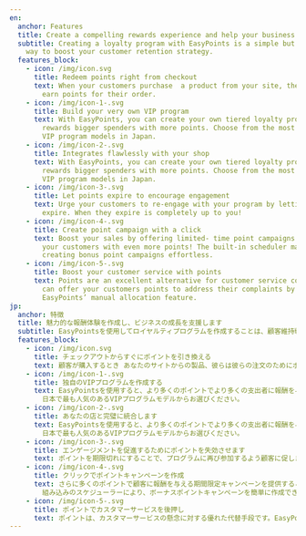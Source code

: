 ```yaml
---
en:
  anchor: Features
  title: Create a compelling rewards experience and help your business grow
  subtitle: Creating a loyalty program with EasyPoints is a simple but effective
    way to boost your customer retention strategy.
  features_block:
    - icon: /img/icon.svg
      title: Redeem points right from checkout
      text: When your customers purchase  a product from your site, they’ll be able to
        earn points for their order.
    - icon: /img/icon-1-.svg
      title: Build your very own VIP program
      text: With EasyPoints, you can create your own tiered loyalty program that
        rewards bigger spenders with more points. Choose from the most popular
        VIP program models in Japan.
    - icon: /img/icon-2-.svg
      title: Integrates flawlessly with your shop
      text: With EasyPoints, you can create your own tiered loyalty program that
        rewards bigger spenders with more points. Choose from the most popular
        VIP program models in Japan.
    - icon: /img/icon-3-.svg
      title: Let points expire to encourage engagement
      text: Urge your customers to re-engage with your program by letting points
        expire. When they expire is completely up to you!
    - icon: /img/icon-4-.svg
      title: Create point campaign with a click
      text: Boost your sales by offering limited- time point campaigns that reward
        your customers with even more points! The built-in scheduler makes
        creating bonus point campaigns effortless.
    - icon: /img/icon-5-.svg
      title: Boost your customer service with points
      text: Points are an excellent alternative for customer service concerns — you
        can offer your customers points to address their complaints by using
        EasyPoints’ manual allocation feature.
jp:
  anchor: 特徴
  title: 魅力的な報酬体験を作成し、ビジネスの成長を支援します
  subtitle: EasyPointsを使用してロイヤルティプログラムを作成することは、顧客維持戦略を後押しするためのシンプルで効果的な方法です。
  features_block:
    - icon: /img/icon.svg
      title: チェックアウトからすぐにポイントを引き換える
      text: 顧客が購入するとき あなたのサイトからの製品、彼らは彼らの注文のためにポイントを獲得することができます。
    - icon: /img/icon-1-.svg
      title: 独自のVIPプログラムを作成する
      text: EasyPointsを使用すると、より多くのポイントでより多くの支出者に報酬を与える独自の段階的なロイヤルティプログラムを作成できます。
        日本で最も人気のあるVIPプログラムモデルからお選びください。
    - icon: /img/icon-2-.svg
      title: あなたの店と完璧に統合します
      text: EasyPointsを使用すると、より多くのポイントでより多くの支出者に報酬を与える独自の段階的なロイヤルティプログラムを作成できます。
        日本で最も人気のあるVIPプログラムモデルからお選びください。
    - icon: /img/icon-3-.svg
      title: エンゲージメントを促進するためにポイントを失効させます
      text: ポイントを期限切れにすることで、プログラムに再び参加するよう顧客に促します。 それらが期限切れになるときは完全にあなた次第です！
    - icon: /img/icon-4-.svg
      title: クリックでポイントキャンペーンを作成
      text: さらに多くのポイントで顧客に報酬を与える期間限定キャンペーンを提供することにより、売り上げを伸ばしましょう！
        組み込みのスケジューラーにより、ボーナスポイントキャンペーンを簡単に作成できます。
    - icon: /img/icon-5-.svg
      title: ポイントでカスタマーサービスを後押し
      text: ポイントは、カスタマーサービスの懸念に対する優れた代替手段です。EasyPointsの手動割り当て機能を使用して、顧客に苦情に対処するためのポイントを提供できます。
---
```

